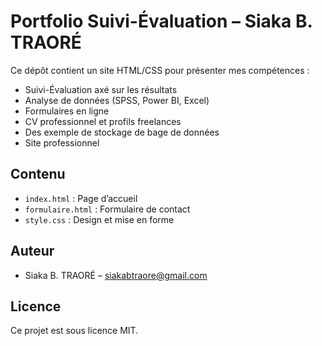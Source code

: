 # Portfolio Suivi-Évaluation – Siaka B. TRAORÉ

Ce dépôt contient un site HTML/CSS pour présenter mes compétences :
- Suivi-Évaluation axé sur les résultats
- Analyse de données (SPSS, Power BI, Excel)
- Formulaires en ligne
- CV professionnel et profils freelances
- Des exemple de stockage de bage de données
- Site professionnel

## Contenu
- `index.html` : Page d’accueil
- `formulaire.html` : Formulaire de contact
- `style.css` : Design et mise en forme

## Auteur
- Siaka B. TRAORÉ – [siakabtraore@gmail.com](mailto:siakabtraore@gmail.com)

## Licence
Ce projet est sous licence MIT.
